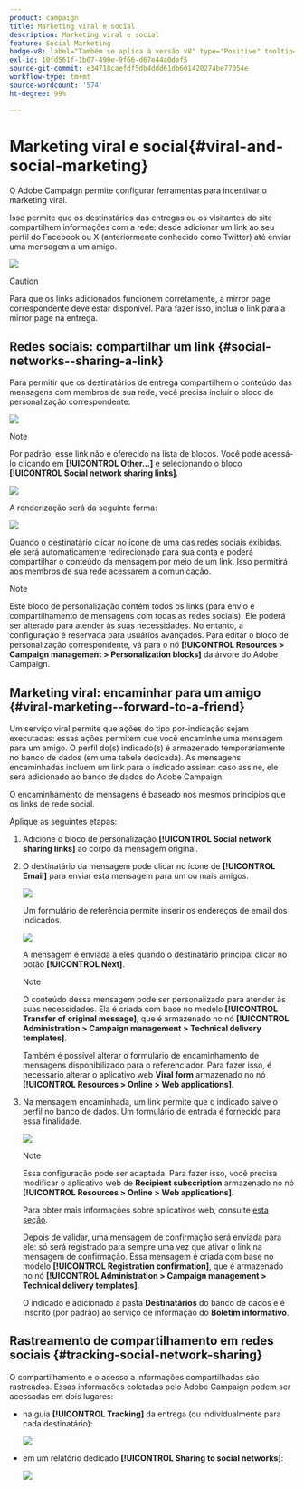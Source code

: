 ```yaml
---
product: campaign
title: Marketing viral e social
description: Marketing viral e social
feature: Social Marketing
badge-v8: label="Também se aplica à versão v8" type="Positive" tooltip="Também se aplica ao Campaign v8"
exl-id: 10fd561f-1b07-490e-9f66-d67e44a0def5
source-git-commit: e34718caefdf5db4ddd61db601420274be77054e
workflow-type: tm+mt
source-wordcount: '574'
ht-degree: 99%

---
```


# Marketing viral e social{#viral-and-social-marketing}

O Adobe Campaign permite configurar ferramentas para incentivar o marketing viral.

Isso permite que os destinatários das entregas ou os visitantes do site compartilhem informações com a rede: desde adicionar um link ao seu perfil do Facebook ou X (anteriormente conhecido como Twitter) até enviar uma mensagem a um amigo.

![](assets/s_ncs_user_viral_icons.png)

>[!CAUTION]
>
>Para que os links adicionados funcionem corretamente, a mirror page correspondente deve estar disponível. Para fazer isso, inclua o link para a mirror page na entrega.

## Redes sociais: compartilhar um link {#social-networks--sharing-a-link}

Para permitir que os destinatários de entrega compartilhem o conteúdo das mensagens com membros de sua rede, você precisa incluir o bloco de personalização correspondente.

![](assets/s_ncs_user_viral_add_link.png)

>[!NOTE]
>
>Por padrão, esse link não é oferecido na lista de blocos. Você pode acessá-lo clicando em **[!UICONTROL Other...]** e selecionando o bloco **[!UICONTROL Social network sharing links]**. 

![](assets/s_ncs_user_viral_add_link_via_others.png)

A renderização será da seguinte forma:

![](assets/s_ncs_user_viral_add_link_rendering.png)

Quando o destinatário clicar no ícone de uma das redes sociais exibidas, ele será automaticamente redirecionado para sua conta e poderá compartilhar o conteúdo da mensagem por meio de um link. Isso permitirá aos membros de sua rede acessarem a comunicação.

>[!NOTE]
>
>Este bloco de personalização contém todos os links (para envio e compartilhamento de mensagens com todas as redes sociais). Ele poderá ser alterado para atender às suas necessidades. No entanto, a configuração é reservada para usuários avançados. Para editar o bloco de personalização correspondente, vá para o nó **[!UICONTROL Resources > Campaign management > Personalization blocks]** da árvore do Adobe Campaign.

## Marketing viral: encaminhar para um amigo {#viral-marketing--forward-to-a-friend}

Um serviço viral permite que ações do tipo por-indicação sejam executadas: essas ações permitem que você encaminhe uma mensagem para um amigo. O perfil do(s) indicado(s) é armazenado temporariamente no banco de dados (em uma tabela dedicada). As mensagens encaminhadas incluem um link para o indicado assinar: caso assine, ele será adicionado ao banco de dados do Adobe Campaign.

O encaminhamento de mensagens é baseado nos mesmos princípios que os links de rede social.

Aplique as seguintes etapas:

1. Adicione o bloco de personalização **[!UICONTROL Social network sharing links]** ao corpo da mensagem original.
1. O destinatário da mensagem pode clicar no ícone de **[!UICONTROL Email]** para enviar esta mensagem para um ou mais amigos.

   ![](assets/s_ncs_user_viral_email_link.png)

   Um formulário de referência permite inserir os endereços de email dos indicados.

   ![](assets/s_ncs_user_viral_email_msg.png)

   A mensagem é enviada a eles quando o destinatário principal clicar no botão **[!UICONTROL Next]**.

   >[!NOTE]
   >
   >O conteúdo dessa mensagem pode ser personalizado para atender às suas necessidades. Ela é criada com base no modelo **[!UICONTROL Transfer of original message]**, que é armazenado no nó **[!UICONTROL Administration > Campaign management > Technical delivery templates]**.
   >
   >Também é possível alterar o formulário de encaminhamento de mensagens disponibilizado para o referenciador. Para fazer isso, é necessário alterar o aplicativo web **Viral form** armazenado no nó **[!UICONTROL Resources > Online > Web applications]**.

1. Na mensagem encaminhada, um link permite que o indicado salve o perfil no banco de dados. Um formulário de entrada é fornecido para essa finalidade.

   ![](assets/s_ncs_user_viral_create_account_form.png)

   >[!NOTE]
   >
   >Essa configuração pode ser adaptada. Para fazer isso, você precisa modificar o aplicativo web de **Recipient subscription** armazenado no nó **[!UICONTROL Resources > Online > Web applications]**.
   >
   >Para obter mais informações sobre aplicativos web, consulte [esta seção](../../web/using/about-web-applications.md).

   Depois de validar, uma mensagem de confirmação será enviada para ele: só será registrado para sempre uma vez que ativar o link na mensagem de confirmação. Essa mensagem é criada com base no modelo **[!UICONTROL Registration confirmation]**, que é armazenado no nó **[!UICONTROL Administration > Campaign management > Technical delivery templates]**.

   O indicado é adicionado à pasta **Destinatários** do banco de dados e é inscrito (por padrão) ao serviço de informação do **Boletim informativo**.

## Rastreamento de compartilhamento em redes sociais {#tracking-social-network-sharing}

O compartilhamento e o acesso a informações compartilhadas são rastreados. Essas informações coletadas pelo Adobe Campaign podem ser acessadas em dois lugares:

* na guia **[!UICONTROL Tracking]** da entrega (ou individualmente para cada destinatário):

  ![](assets/s_ncs_user_network_del_tracking_tab.png)

* em um relatório dedicado **[!UICONTROL Sharing to social networks]**:

  ![](assets/s_ncs_user_viral_report.png)
